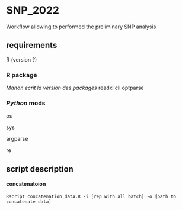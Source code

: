 # SNP_2022
 Workflow allowing to performed the preliminary SNP analysis

## requirements

R (version ?)

### R package

_Manon écrit la version des packages_
readxl
cli
optparse

### _Python_ mods
os

sys

argparse

re

## script description

#### concatenatoion
``` shell
Rscript concatenation_data.R -i [rep with all batch] -o [path to concatenate data]
```
